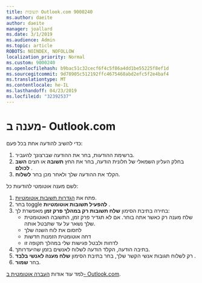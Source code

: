 ```yaml
---
title: תשובות Outlook.com 9000240
ms.author: daeite
author: daeite
manager: joallard
ms.date: 3/1/2019
ms.audience: Admin
ms.topic: article
ROBOTS: NOINDEX, NOFOLLOW
localization_priority: Normal
ms.custom: 9000240
ms.openlocfilehash: b9bac51c32cecf6f4c5f86a4dd1be55225f8ef1d
ms.sourcegitcommit: 9d78905c512192ffc4675468abd2efc5f2e4baf4
ms.translationtype: MT
ms.contentlocale: he-IL
ms.lasthandoff: 04/23/2019
ms.locfileid: "32392537"
---
```

# <a name="replying-in-outlookcom"></a>מענה ב- Outlook.com

כדי להשיב להודעה אחת בכל פעם:

1. ברשימת ההודעות, בחר את ההודעה שברצונך להעביר.
2. בחלק העליון השמאלי של חלונית הודעה, בחר את החץ **תשובה** או חצים **השב לכולם** .
3. הקלד את ההודעה שלך ולאחר מכן בחר **לשלוח**.

לשם מענה אוטומטי להודעות כל:

1. פתח את [הגדרות תשובות אוטומטיות](https://outlook.live.com/mail/options/mail/automaticReplies/automaticRepliesOption).
2. בחר toggle **להפעיל תשובות אוטומטיות** .
3. בחירה בתיבת הסימון **שלח תשובות רק במהלך פרק זמן** מאפשרת לך:
    - שלח מענה רק כאשר אתה בוחר. אם לא תגדיר פרק זמן, התשובה האוטומטית שלך נשאר על עד שתבטל אותה.
    - לחסום את לוח השנה שלך
    - דחה אוטומטית הזמנות חדשות
    - לדחות ולבטל פגישות שלי במהלך תקופה זו
4. בתיבה הודעה, הקלד הודעה לשלוח לאנשים בזמן שהיעדרותך.
5. רק לשלוח תגובות אנשי הקשר שלך, בחר בתיבת הסימון **שלח מענה לאנשי בלבד** .
6. בחר **שמור**.

למד עוד אודות [העברה אוטומטית ב- Outlook.com](https://support.office.com/article/14614626-9855-48dc-a986-dec81d07b1a0).